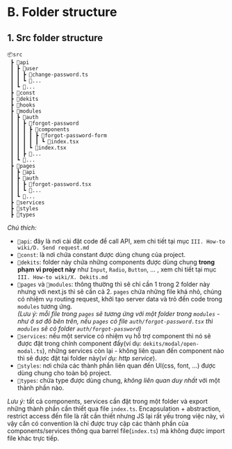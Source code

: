 # B. Folder structure

## 1. Src folder structure
```
📦src
 ┣ 📂api
 ┃ ┣ 📂user
 ┃ ┃ ┣ 📜change-password.ts
 ┃ ┃ ┗ 📜...
 ┃ ┗ 📂...
 ┣ 📂const
 ┣ 📂dekits
 ┣ 📂hooks
 ┣ 📂modules
 ┃ ┣ 📂auth
 ┃ ┃ ┣ 📂forgot-password
 ┃ ┃ ┃ ┣ 📂components
 ┃ ┃ ┃ ┃ ┣ 📂forgot-password-form
 ┃ ┃ ┃ ┃ ┃ ┗ 📜index.tsx
 ┃ ┃ ┃ ┗ 📜index.tsx
 ┃ ┃ ┣ 📂...
 ┃ ┗ 📂...
 ┣ 📂pages
 ┃ ┣ 📂api
 ┃ ┣ 📂auth
 ┃ ┃ ┣ 📜forgot-password.tsx
 ┃ ┃ ┗ 📜...
 ┃ ┗ 📜...
 ┣ 📂services
 ┣ 📂styles
 ┣ 📂types
```
*Chú thích:*
- `📂api`: đây là nơi cài đặt code để call API, xem chi tiết tại mục `III. How-to wiki/D. Send request.md`
- `📂const`: là nơi chứa constant được dùng chung của project. 
- `📂dekits`: folder này chứa những components được dùng chung **trong phạm vi project này** như `Input`, `Radio`, `Button`, ... , xem chi tiết tại mục `III. How-to wiki/X. Dekits.md`
- `📂pages` và `📂modules`: thông thường thì sẽ chỉ cần 1 trong 2 folder này nhưng với next.js thì sẽ cần cả 2. `pages` chứa những file khá nhỏ, chúng có nhiệm vụ routing request, khởi tạo server data và trỏ đến code trong `modules` tương ứng.  
_(Lưu ý: mỗi file trong `pages` sẽ tương ứng với một folder trong `modules` - như ở sơ đồ bên trên, nếu `pages` có file `auth/forgot-password.tsx` thì `modules` sẽ có folder `auth/forgot-password`)_
- `📂services`: nếu một service có nhiệm vụ hỗ trợ component thì nó sẽ được đặt trong chính component đấy(ví dụ: `dekits/modal/open-modal.ts`), những services còn lại - không liên quan đến component nào thì sẽ được đặt tại folder này(_ví dụ: http service_).
- `📂styles`: nơi chứa các thành phần liên quan đến UI(css, font, ...) được dùng chung cho toàn bộ project.
- `📂types`: chứa type được dùng chung, *không liên quan duy nhất* với một thành phần nào.

*Lưu ý:* tất cả components, services cần đặt trong một folder và export những thành phần cần thiết qua file `index.ts`. Encapsulation + abstraction, restrict access đến file là rất cần thiết nhưng JS lại rất yếu trong việc này, vì vậy cần có convention là chỉ được truy cập các thành phần của components/services thông qua barrel file(`index.ts`) mà không được import file khác trực tiếp.

